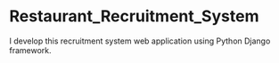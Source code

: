 # Restaurant_Recruitment_System
I develop this recruitment system web application using Python Django framework.
